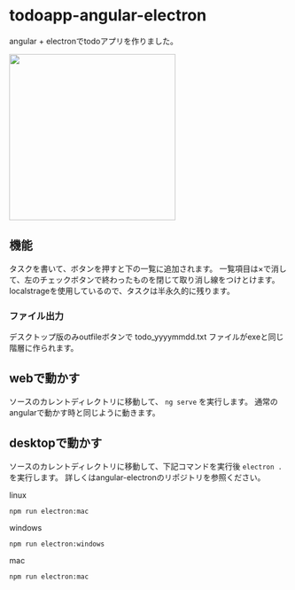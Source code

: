 # todoapp-angular-electron  
angular + electronでtodoアプリを作りました。

<img src="https://lh3.googleusercontent.com/0uCaGshs8nix05k9ULbUJHa1nYoeaYcLMypYgxomdB99JtEn8DeKwpjZg_nFYsKCTxicFnL1VSgtbHDF5hsMNI8z89yurcKpPXVXngQy-AL7Op_3z9W-Fyhs-nbKfkdqMMFl28kBHk_JhRHWxxALIjAqavPwG0ITU5NRFukrWWk54kV8kjJnRE2KIYGTO_Cl1zRe3v4WkTFnbJAXFpVpjnwda3Wo-kamhvLaQYzEw6sAG_a6MHsJGDeuh9LHHxECiIxvpxa-sxEeRZsZp7y3ajU6qBmya_BUMQ7T9ISXbiM5PTRlL1ij3QkLSerODefS1ZBA2gLBYTNCoRgS4WagD2BOgemjWguMcQbNVI4v-l7XSf_M35A_ba3_Us0zR-lYfhFwEB2yzh2lmUqoHfUM4CfPhOYI1Ys1qFNIwrc6xx3IsRiUM5RUqqfypFBVtHNrzvr9JWSaf5sIb3PXyCER3qHr_UHdXkIBTFj5s1dUR5uGirzALQ8LtVcwUdPlPiozQJO0QKQxyUk4zICMsBN9p7PzZmqZnf-PdjKiRUX0605S2AS3TFAJv_Zre1bcdwEYLmaEKn0tH4eO6_CXlFxGIPWsDxnqdnmBwQjobdMGX2echJC1zwuEYoWY6DuRo-F_dNJB2Uoce1P5pLmRNymaIX4QhiANaUIT=w479-h733-no" width="300">

## 機能
タスクを書いて、ボタンを押すと下の一覧に追加されます。
一覧項目は×で消して、左のチェックボタンで終わったものを閉じて取り消し線をつけとけます。
localstrageを使用しているので、タスクは半永久的に残ります。

### ファイル出力
デスクトップ版のみoutfileボタンで todo_yyyymmdd.txt ファイルがexeと同じ階層に作られます。

## webで動かす
ソースのカレントディレクトリに移動して、 `ng serve` を実行します。
通常のangularで動かす時と同じように動きます。

## desktopで動かす
ソースのカレントディレクトリに移動して、下記コマンドを実行後 `electron .` を実行します。
詳しくはangular-electronのリポジトリを参照ください。

linux
```
npm run electron:mac
```

windows
```
npm run electron:windows
```

mac
```
npm run electron:mac
```
